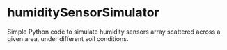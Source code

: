 # humiditySensorSimulator
Simple Python code to simulate humidity sensors array scattered across a given area, under different soil conditions.
